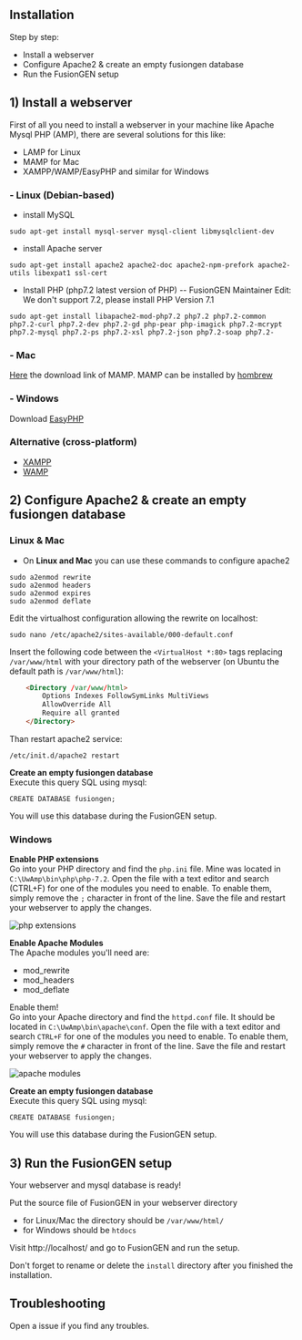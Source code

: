 ## Installation

Step by step:

- Install a webserver
- Configure Apache2 & create an empty fusiongen database
- Run the FusionGEN setup

## 1) Install a webserver
First of all you need to install a webserver in your machine like Apache Mysql PHP (AMP), there are several solutions for this like:

- LAMP for Linux
- MAMP for Mac
- XAMPP/WAMP/EasyPHP and similar for Windows

### - Linux (Debian-based)

- install MySQL

```
sudo apt-get install mysql-server mysql-client libmysqlclient-dev
```

- install Apache server

```
sudo apt-get install apache2 apache2-doc apache2-npm-prefork apache2-utils libexpat1 ssl-cert
```

- Install PHP (php7.2 latest version of PHP) -- FusionGEN Maintainer Edit: We don't support 7.2, please install PHP Version 7.1

```
sudo apt-get install libapache2-mod-php7.2 php7.2 php7.2-common php7.2-curl php7.2-dev php7.2-gd php-pear php-imagick php7.2-mcrypt php7.2-mysql php7.2-ps php7.2-xsl php7.2-json php7.2-soap php7.2-
```

### - Mac

[Here](https://www.mamp.info/en/downloads/) the download link of MAMP.
MAMP can be installed by [hombrew](https://gist.github.com/alanthing/4089298)

### - Windows

Download [EasyPHP](http://www.easyphp.org/download.php)

### Alternative (cross-platform)
- [XAMPP](https://www.apachefriends.org/download.html)
- [WAMP](http://www.wampserver.com/en/)


## 2) Configure Apache2 & create an empty fusiongen database

### Linux & Mac

- On **Linux and Mac** you can use these commands to configure apache2
```
sudo a2enmod rewrite
sudo a2enmod headers
sudo a2enmod expires
sudo a2enmod deflate
```

Edit the virtualhost configuration allowing the rewrite on localhost:
```
sudo nano /etc/apache2/sites-available/000-default.conf
```

Insert the following code between the `<VirtualHost *:80>` tags replacing `/var/www/html` with your directory path of the webserver (on Ubuntu the default path is `/var/www/html`):
```html
    <Directory /var/www/html>
        Options Indexes FollowSymLinks MultiViews
        AllowOverride All
        Require all granted
    </Directory>
```

Than restart apache2 service:
```
/etc/init.d/apache2 restart
```

**Create an empty fusiongen database**  
Execute this query SQL using mysql:
```
CREATE DATABASE fusiongen;
```

You will use this database during the FusionGEN setup.


### Windows

**Enable PHP extensions**  
Go into your PHP directory and find the `php.ini` file. Mine was located in `C:\UwAmp\bin\php\php-7.2`. Open the file with a text editor and search (CTRL+F) for one of the modules you need to enable. To enable them, simply remove the `;` character in front of the line.
Save the file and restart your webserver to apply the changes.

![php extensions](/install/images/php.jpg)

**Enable Apache Modules**  
The Apache modules you'll need are:
- mod_rewrite
- mod_headers
- mod_deflate

Enable them!  
Go into your Apache directory and find the `httpd.conf` file. It should be located in `C:\UwAmp\bin\apache\conf`. Open the file with a text editor and search `CTRL+F` for one of the modules you need to enable. To enable them, simply remove the `#` character in front of the line.
Save the file and restart your webserver to apply the changes.

![apache modules](/install/images/apache.jpg)

**Create an empty fusiongen database**  
Execute this query SQL using mysql:
```
CREATE DATABASE fusiongen;
```

You will use this database during the FusionGEN setup.


## 3) Run the FusionGEN setup

Your webserver and mysql database is ready!

Put the source file of FusionGEN in your webserver directory 
- for Linux/Mac the directory should be `/var/www/html/`
- for Windows should be `htdocs`

Visit http://localhost/ and go to FusionGEN and run the setup.

Don't forget to rename or delete the `install` directory after you finished the installation.


## Troubleshooting

Open a issue if you find any troubles.
